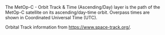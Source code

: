 The MetOp-C - Orbit Track & Time (Ascending/Day) layer is the path of the MetOp-C satellite on its ascending/day-time orbit. Overpass times are shown in Coordinated Universal Time (UTC).

Orbital Track information from <https://www.space-track.org/>.
